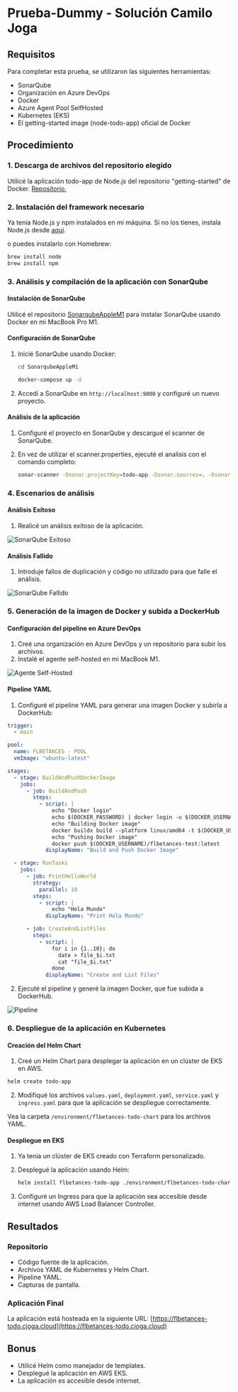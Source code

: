 # Prueba-Dummy - Solución Camilo Joga

## Requisitos

Para completar esta prueba, se utilizaron las siguientes herramientas:

- SonarQube
- Organización en Azure DevOps
- Docker
- Azure Agent Pool SelfHosted
- Kubernetes (EKS)
- El getting-started image (node-todo-app) oficial de Docker

## Procedimiento

### 1. Descarga de archivos del repositorio elegido

Utilicé la aplicación todo-app de Node.js del repositorio "getting-started" de Docker. [Repositorio.](https://hub.docker.com/r/docker/getting-started)

### 2. Instalación del framework necesario

Ya tenía Node.js y npm instalados en mi máquina. Si no los tienes, instala Node.js desde [aquí](https://nodejs.org/).

o puedes instalarlo con Homebrew:

```bash
brew install node
brew install npm
```

### 3. Análisis y compilación de la aplicación con SonarQube

#### Instalación de SonarQube

Utilicé el repositorio [SonarqubeAppleM1](https://github.com/terry1921/SonarqubeAppleM1.git) para instalar SonarQube usando Docker en mi MacBook Pro M1.

#### Configuración de SonarQube

1. Inicié SonarQube usando Docker:

   ```bash
   cd SonarqubeAppleM1
   ```

   ```bash
   docker-compose up -d
   ```

2. Accedí a SonarQube en `http://localhost:9000` y configuré un nuevo proyecto.

#### Análisis de la aplicación

1. Configuré el proyecto en SonarQube y descargué el scanner de SonarQube.
2. En vez de utilizar el scanner.properties, ejecuté el analisis con el comando completo:

   ```bash
   sonar-scanner -Dsonar.projectKey=todo-app -Dsonar.sources=. -Dsonar.host.url=http://localhost:9000 -Dsonar.login=token
   ```

### 4. Escenarios de análisis

#### Análisis Exitoso

1. Realicé un análisis exitoso de la aplicación.

![SonarQube Exitoso](./images/success-sonar.png)

#### Análisis Fallido

1. Introduje fallos de duplicación y código no utilizado para que falle el análisis.

![SonarQube Fallido](./images/failed-sonar.png)

### 5. Generación de la imagen de Docker y subida a DockerHub

#### Configuración del pipeline en Azure DevOps

1. Creé una organización en Azure DevOps y un repositorio para subir los archivos.
2. Instalé el agente self-hosted en mi MacBook M1.

![Agente Self-Hosted](./images/azure-agent.png)

#### Pipeline YAML

1. Configuré el pipeline YAML para generar una imagen Docker y subirla a DockerHub:

```yaml
trigger:
  - main

pool:
  name: FLBETANCES - POOL
  vmImage: "ubuntu-latest"

stages:
  - stage: BuildAndPushDockerImage
    jobs:
      - job: BuildAndPush
        steps:
          - script: |
              echo "Docker login"
              echo $(DOCKER_PASSWORD) | docker login -u $(DOCKER_USERNAME) --password-stdin
              echo "Building Docker image"
              docker buildx build --platform linux/amd64 -t $(DOCKER_USERNAME)/flbetances-test:latest .
              echo "Pushing Docker image"
              docker push $(DOCKER_USERNAME)/flbetances-test:latest
            displayName: "Build and Push Docker Image"

  - stage: RunTasks
    jobs:
      - job: PrintHelloWorld
        strategy:
          parallel: 10
        steps:
          - script: |
              echo "Hola Mundo"
            displayName: "Print Hola Mundo"

      - job: CreateAndListFiles
        steps:
          - script: |
              for i in {1..10}; do
                date > file_$i.txt
                cat "file_$i.txt"
              done
            displayName: "Create and List Files"
```

2. Ejecuté el pipeline y generé la imagen Docker, que fue subida a DockerHub.

![Pipeline](./images/pipeline-jobs.png)

### 6. Despliegue de la aplicación en Kubernetes

#### Creación del Helm Chart

1. Creé un Helm Chart para desplegar la aplicación en un clúster de EKS en AWS.

```bash
helm create todo-app
```

2. Modifiqué los archivos `values.yaml`, `deployment.yaml`, `service.yaml` y `ingress.yaml` para que la aplicación se despliegue correctamente.

Vea la carpeta `/environment/flbetances-todo-chart` para los archivos YAML.

#### Despliegue en EKS

1. Ya tenía un clúster de EKS creado con Terraform personalizado.

2. Desplegué la aplicación usando Helm:

   ```bash
   helm install flbetances-todo-app ./environment/flbetances-todo-chart
   ```

3. Configuré un Ingress para que la aplicación sea accesible desde internet usando AWS Load Balancer Controller.

## Resultados

### Repositorio

- Código fuente de la aplicación.
- Archivos YAML de Kubernetes y Helm Chart.
- Pipeline YAML.
- Capturas de pantalla.

### Aplicación Final

La aplicación está hosteada en la siguiente URL: [https://flbetances-todo.cjoga.cloud](https://flbetances-todo.cjoga.cloud)

## Bonus

- Utilicé Helm como manejador de templates.
- Desplegué la aplicación en AWS EKS.
- La aplicación es accesible desde internet.
